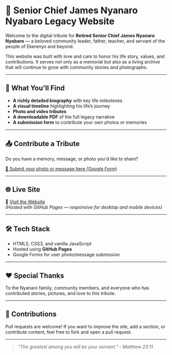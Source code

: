 # 🌟 Senior Chief James Nyanaro Nyabaro Legacy Website

Welcome to the digital tribute for **Retired Senior Chief James Nyanaro Nyabaro** — a beloved community leader, father, teacher, and servant of the people of Ekerenyo and beyond.

This website was built with love and care to honor his life story, values, and contributions. It serves not only as a memorial but also as a living archive that will continue to grow with community stories and photographs.

---

## 📖 What You'll Find

- **A richly detailed biography** with key life milestones
- **A visual timeline** highlighting his life’s journey
- **Photo and video tributes**
- **A downloadable PDF** of the full legacy narrative
- **A submission form** to contribute your own photos or memories

---

## 📤 Contribute a Tribute

Do you have a memory, message, or photo you'd like to share?

[📝 Submit your photo or message here (Google Form)](https://docs.google.com/forms/d/e/1FAIpQLSd6O-_Dp7W0Cm1XS6pRcAsmb0q2l9xAG9a7Jc4ic6S7V9SJ8w/viewform?usp=sharing)

---

## 🌐 Live Site

🔗 [Visit the Website](https://bony87.github.io/senior-chief-james-nyanaro-legacy/)  
_(Hosted with GitHub Pages — responsive for desktop and mobile devices)_

---

## 🛠️ Tech Stack

- HTML5, CSS3, and vanilla JavaScript
- Hosted using **GitHub Pages**
- Google Forms for user photo/message submission

---

## ❤️ Special Thanks

To the Nyanaro family, community members, and everyone who has contributed stories, pictures, and love to this tribute.

---

## 🤝 Contributions

Pull requests are welcome! If you want to improve the site, add a section, or contribute content, feel free to fork and open a pull request.

---

> _"The greatest among you will be your servant." – Matthew 23:11_
